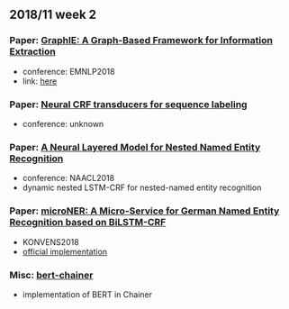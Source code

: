## 2018/11 week 2

### Paper: [GraphIE: A Graph-Based Framework for Information Extraction][1]
- conference: EMNLP2018
- link: [here](https://arxiv.org/abs/1810.13083)

### Paper: [Neural CRF transducers for sequence labeling][2]
- conference: unknown

### Paper: [A Neural Layered Model for Nested Named Entity Recognition][3]
- conference: NAACL2018
- dynamic nested LSTM-CRF for nested-named entity recognition

### Paper: [microNER: A Micro-Service for German Named Entity Recognition based on BiLSTM-CRF][4]
- KONVENS2018
- [official implementation](https://uhh-lt.github.io/microNER/)

### Misc: [bert-chainer](https://github.com/soskek/bert-chainer)
- implementation of BERT in Chainer

[1]: https://arxiv.org/abs/1810.13083
[2]: https://arxiv.org/abs/1811.01382
[3]: http://aclweb.org/anthology/N18-1131
[4]: https://arxiv.org/abs/1811.02902
